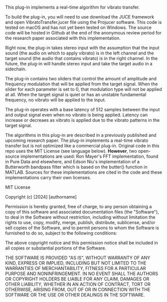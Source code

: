 This plug-in implements a real-time algorithm for vibrato transfer.

To build the plug-in, you will need to use download the JUCE framework and open VibratoTransfer.jucer file using the Projucer software.
This code is tested on macOS and has not yet been tested on Windows.
The source code will be hosted in Github at the end of the anonymous review period for the  research paper associated with this implementation.

Right now, the plug-in takes stereo input with the assumption that the input sound (the audio on which to
apply vibrato) is in the left channel and the target sound (the audio that contains vibrato) is in the right
channel. In the future, the plug-in will handle stereo input and take the target audio in a sidechain.

The plug-in contains two sliders that control the amount of amplitude and frequency modulation that will be
applied from the target signal. When the slider for each parameter is set to 0, that modulation type will not
be applied at all. When the target signal is quiet or has an unstable fundamental frequency, no vibrato will
be applied to the input. 

The plug-in operates with a base latency of 512 samples between the input and output
signal even when no vibrato is being applied. Latency can increase or decreaes as vibrato is applied due to
the vibrato patterns in the target signal.

The algorithms in this plug-in are described in a previously published and upcoming research paper. The plug-in
implements a real-time vibrato transfer but is not optimized like a commercial plug-in. 
Original code in this repo uses the MIT License (see language below). 
**However**, two open-source implementations are used: Ron Mayer's FFT implementation, found in Pure Data and elsewhere, and
Edson Niu's implementation of a Butterworth bandpass filter which is based on the butter() function in MATLAB.
Sources for these implementations are cited in the code and these implementations carry their own licenses.

MIT License

Copyright (c) [2024] [authorname]

Permission is hereby granted, free of charge, to any person obtaining a copy
of this software and associated documentation files (the "Software"), to deal
in the Software without restriction, including without limitation the rights
to use, copy, modify, merge, publish, distribute, sublicense, and/or sell
copies of the Software, and to permit persons to whom the Software is
furnished to do so, subject to the following conditions:

The above copyright notice and this permission notice shall be included in all
copies or substantial portions of the Software.

THE SOFTWARE IS PROVIDED "AS IS", WITHOUT WARRANTY OF ANY KIND, EXPRESS OR
IMPLIED, INCLUDING BUT NOT LIMITED TO THE WARRANTIES OF MERCHANTABILITY,
FITNESS FOR A PARTICULAR PURPOSE AND NONINFRINGEMENT. IN NO EVENT SHALL THE
AUTHORS OR COPYRIGHT HOLDERS BE LIABLE FOR ANY CLAIM, DAMAGES OR OTHER
LIABILITY, WHETHER IN AN ACTION OF CONTRACT, TORT OR OTHERWISE, ARISING FROM,
OUT OF OR IN CONNECTION WITH THE SOFTWARE OR THE USE OR OTHER DEALINGS IN THE
SOFTWARE.
